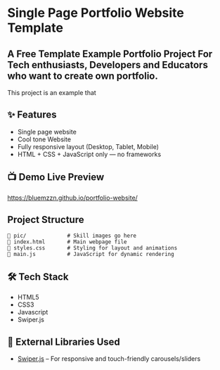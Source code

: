 # Single Page Portfolio Website Template

## A Free Template Example Portfolio Project For Tech enthusiasts, Developers and Educators who want to create own portfolio.

This project is an example that


## ✨ Features

- Single page website
- Cool tone Website
- Fully responsive layout (Desktop, Tablet, Mobile)
- HTML + CSS + JavaScript only — no frameworks



## 📺 Demo Live Preview 

https://bluemzzn.github.io/portfolio-website/


## Project Structure

```
📁 pic/             # Skill images go here  
📄 index.html       # Main webpage file  
📄 styles.css       # Styling for layout and animations  
📄 main.js          # JavaScript for dynamic rendering  
```

## 🛠️ Tech Stack

- HTML5
- CSS3 
- Javascript
- Swiper.js
 
## 🔌 External Libraries Used

- [Swiper.js](https://swiperjs.com/) – For responsive and touch-friendly carousels/sliders
